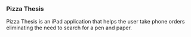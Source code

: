 ### Pizza Thesis
Pizza Thesis is an iPad application that helps the user take phone orders eliminating the need to search for a pen and paper.